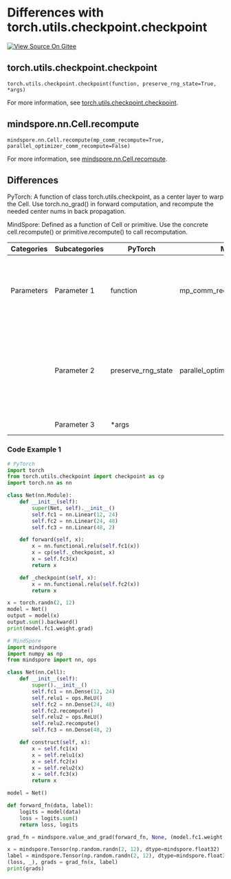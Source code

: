 # Differences with torch.utils.checkpoint.checkpoint

[![View Source On Gitee](https://mindspore-website.obs.cn-north-4.myhuaweicloud.com/website-images/r2.4.10/resource/_static/logo_source_en.svg)](https://gitee.com/mindspore/docs/blob/r2.4.10/docs/mindspore/source_en/note/api_mapping/pytorch_diff/checkpoint.md)

## torch.utils.checkpoint.checkpoint

```text
torch.utils.checkpoint.checkpoint(function, preserve_rng_state=True, *args)
```

For more information, see [torch.utils.checkpoint.checkpoint](https://pytorch.org/docs/1.8.1/checkpoint.html#torch.utils.checkpoint.checkpoint).

## mindspore.nn.Cell.recompute

```text
mindspore.nn.Cell.recompute(mp_comm_recompute=True, parallel_optimizer_comm_recompute=False)
```

For more information, see [mindspore.nn.Cell.recompute](https://www.mindspore.cn/docs/en/r2.4.10/api_python/nn/mindspore.nn.Cell.html#mindspore.nn.Cell.recompute).

## Differences

PyTorch: A function of class torch.utils.checkpoint, as a center layer to warp the Cell. Use torch.no_grad() in forward computation, and recompute the needed center nums in back propagation.

MindSpore: Defined as a function of Cell or primitive. Use the concrete cell.recompute() or primitive.recompute() to call recomputation.

| Categories | Subcategories |PyTorch | MindSpore | Difference |
| --- | ---   | ---   | ---        |---  |
| Parameters | Parameter 1  | function | mp_comm_recompute  | function means the cell that needed to be warpped. mp_comm_recompute indicates whether the communication operations introduced by model parallelism within the cell are recalculated in automatic parallel or semi-automatic parallel mode |
|      | Parameter 2  | preserve_rng_state | parallel_optimizer_comm_recompute | preserve_rng_state indicates whether to save the state of the random number generator, and parallel_optimizer_comm_recompute indicates whether the AllGather communication introduced by the optimizer in parallel within the specified cell is recalculated in automatic parallel or semi-automatic parallel mode |
|      | Parameter 3  | *args |   | Indicates the input parameter of the function function |

### Code Example 1

```python
# PyTorch
import torch
from torch.utils.checkpoint import checkpoint as cp
import torch.nn as nn

class Net(nn.Module):
    def __init__(self):
        super(Net, self).__init__()
        self.fc1 = nn.Linear(12, 24)
        self.fc2 = nn.Linear(24, 48)
        self.fc3 = nn.Linear(48, 2)

    def forward(self, x):
        x = nn.functional.relu(self.fc1(x))
        x = cp(self._checkpoint, x)
        x = self.fc3(x)
        return x

    def _checkpoint(self, x):
        x = nn.functional.relu(self.fc2(x))
        return x

x = torch.randn(2, 12)
model = Net()
output = model(x)
output.sum().backward()
print(model.fc1.weight.grad)
```

```python
# MindSpore
import mindspore
import numpy as np
from mindspore import nn, ops

class Net(nn.Cell):
    def __init__(self):
        super().__init__()
        self.fc1 = nn.Dense(12, 24)
        self.relu1 = ops.ReLU()
        self.fc2 = nn.Dense(24, 48)
        self.fc2.recompute()
        self.relu2 = ops.ReLU()
        self.relu2.recompute()
        self.fc3 = nn.Dense(48, 2)

    def construct(self, x):
        x = self.fc1(x)
        x = self.relu1(x)
        x = self.fc2(x)
        x = self.relu2(x)
        x = self.fc3(x)
        return x

model = Net()

def forward_fn(data, label):
    logits = model(data)
    loss = logits.sum()
    return loss, logits

grad_fn = mindspore.value_and_grad(forward_fn, None, (model.fc1.weight,), has_aux=True)

x = mindspore.Tensor(np.random.randn(2, 12), dtype=mindspore.float32)
label = mindspore.Tensor(np.random.randn(2, 12), dtype=mindspore.float32)
(loss, _), grads = grad_fn(x, label)
print(grads)
```
